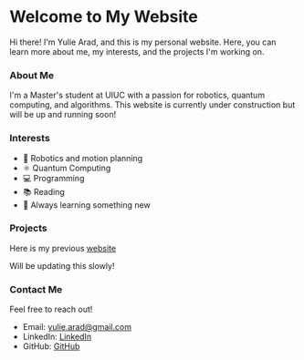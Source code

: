 # Welcome to My Website

Hi there! I'm Yulie Arad, and this is my personal website. Here, you can learn more about me, my interests, and the projects I'm working on.

### About Me
I'm a Master's student at UIUC with a passion for robotics, quantum computing, and algorithms. This website is currently under construction but will be up and running soon! 

### Interests
- 🚀 Robotics and motion planning
- ⚛️ Quantum Computing 
- 💻 Programming 
- 📚 Reading 
- 🌱 Always learning something new  

### Projects
Here is my previous [website]([https://yuliearad1@github.io](https://yuliearad1.github.io/))

Will be updating this slowly!

### Contact Me
Feel free to reach out!  
- Email: [yulie.arad@gmail.com](mailto:yulie.arad@gmail.com)
- LinkedIn: [LinkedIn](https://www.linkedin.com/in/yuliearad/)
- GitHub: [GitHub](https://github.com/yuliearad)

